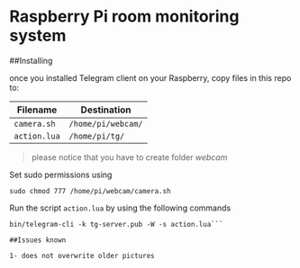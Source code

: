 # Raspberry Pi room monitoring system

##Installing

once you installed Telegram client on your Raspberry, copy files in this repo to:

| Filename | Destination |
| --- | --- |
| `camera.sh` | `/home/pi/webcam/` |
| `action.lua` |`/home/pi/tg/` |

> please notice that you have to create folder *webcam*

Set sudo permissions using

```sudo chmod 777 /home/pi/webcam/camera.sh```

Run the script `action.lua` by using the following commands

```cd /home/pi/tg
bin/telegram-cli -k tg-server.pub -W -s action.lua```

##Issues known

1- does not overwrite older pictures


